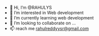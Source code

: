 - 👋 Hi, I’m @RAHULYS
- 👀 I’m interested in  Web development
- 🌱 I’m currently learning web development
- 💞️ I’m looking to collaborate on ...
- 📫  reach me rahulreddyysr@gmail.com

<!---
RAHHULYS/RAHHULYS is a ✨ special ✨ repository because its `README.md` (this file) appears on your GitHub profile.
You can click the Preview link to take a look at your changes.
--->
